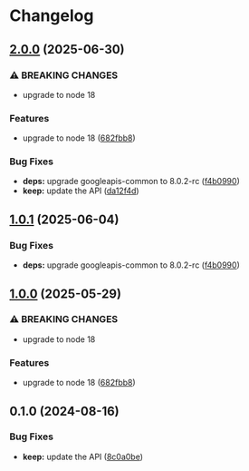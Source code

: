 # Changelog

## [2.0.0](https://github.com/googleapis/google-api-nodejs-client/compare/keep-v1.0.1...keep-v2.0.0) (2025-06-30)


### ⚠ BREAKING CHANGES

* upgrade to node 18

### Features

* upgrade to node 18 ([682fbb8](https://github.com/googleapis/google-api-nodejs-client/commit/682fbb869189ae92b3e9a194d37d0548af0c1f92))


### Bug Fixes

* **deps:** upgrade googleapis-common to 8.0.2-rc ([f4b0990](https://github.com/googleapis/google-api-nodejs-client/commit/f4b099071040cfbcfe4a2e7d487d45ee93b369e0))
* **keep:** update the API ([da12f4d](https://github.com/googleapis/google-api-nodejs-client/commit/da12f4da77830649f46159f32d3edb56c48767e7))

## [1.0.1](https://github.com/googleapis/google-api-nodejs-client/compare/keep-v1.0.0...keep-v1.0.1) (2025-06-04)


### Bug Fixes

* **deps:** upgrade googleapis-common to 8.0.2-rc ([f4b0990](https://github.com/googleapis/google-api-nodejs-client/commit/f4b099071040cfbcfe4a2e7d487d45ee93b369e0))

## [1.0.0](https://github.com/googleapis/google-api-nodejs-client/compare/keep-v0.1.0...keep-v1.0.0) (2025-05-29)


### ⚠ BREAKING CHANGES

* upgrade to node 18

### Features

* upgrade to node 18 ([682fbb8](https://github.com/googleapis/google-api-nodejs-client/commit/682fbb869189ae92b3e9a194d37d0548af0c1f92))

## 0.1.0 (2024-08-16)


### Bug Fixes

* **keep:** update the API ([8c0a0be](https://github.com/googleapis/google-api-nodejs-client/commit/8c0a0be1ad7a8a9bd6ae8d3f2c8f7f01f6c0dab4))
